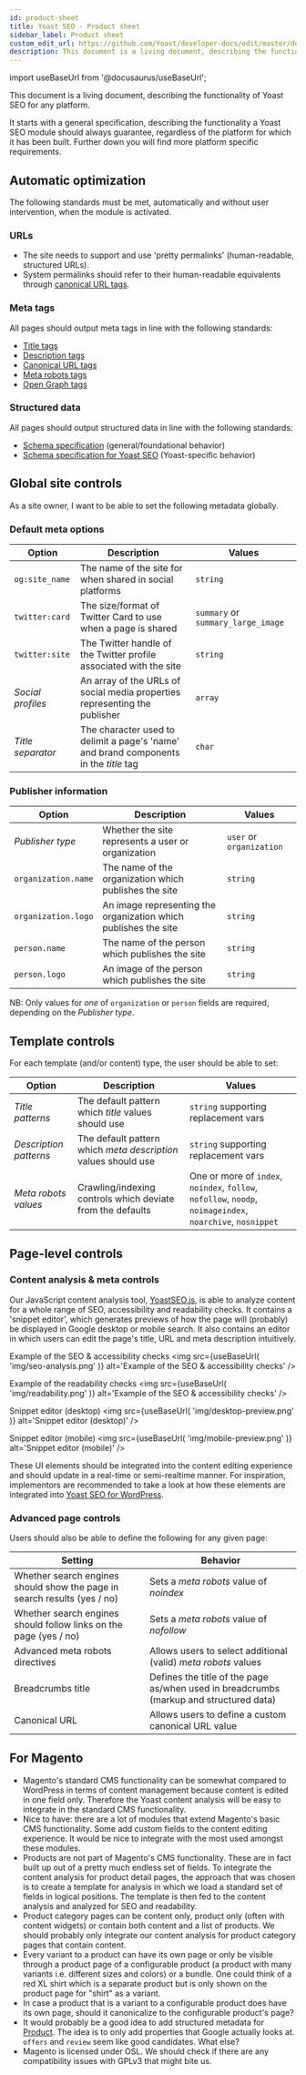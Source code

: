 ```yaml
---
id: product-sheet
title: Yoast SEO - Product sheet
sidebar_label: Product sheet
custom_edit_url: https://github.com/Yoast/developer-docs/edit/master/docs/development/yoast-seo/product-sheet.md
description: This document is a living document, describing the functionality of Yoast SEO for any platform.
---
```

import useBaseUrl from '@docusaurus/useBaseUrl';

This document is a living document, describing the functionality of Yoast SEO for any platform.

It starts with a general specification, describing the functionality a Yoast SEO module should always guarantee, regardless of the platform for which it has been built. Further down you will find more platform specific requirements.

## Automatic optimization
The following standards must be met, automatically and without user intervention, when the module is activated.

### URLs
* The site needs to support and use 'pretty permalinks' (human-readable, structured URLs).
* System permalinks should refer to their human-readable equivalents through [canonical URL tags](features/seo-tags/canonical-urls/overview.md).

### Meta tags
All pages should output meta tags in line with the following standards:
* [Title tags](features/seo-tags/titles/functional-specification.md)
* [Description tags](features/seo-tags/descriptions/functional-specification.md)
* [Canonical URL tags](features/seo-tags/canonical-urls/functional-specification.md)
* [Meta robots tags](features/seo-tags/meta-robots/functional-specification.md)
* [Open Graph tags](features/opengraph/functional-specification.md)

### Structured data
All pages should output structured data in line with the following standards:
* [Schema specification](features/schema/functional-specification.md) (general/foundational behavior)
* [Schema specification for Yoast SEO](features/schema/plugins/yoast-seo.md) (Yoast-specific behavior)

## Global site controls
As a site owner, I want to be able to set the following metadata globally.

### Default meta options
| Option | Description | Values |
| --- | ----- | --- |
| `og:site_name` | The name of the site for when shared in social platforms | `string` |
| `twitter:card` | The size/format of Twitter Card to use when a page is shared | `summary` or `summary_large_image` |
| `twitter:site` | The Twitter handle of the Twitter profile associated with the site | `string` |
| *Social profiles* | An array of the URLs of social media properties representing the publisher | `array` |
| *Title separator* | The character used to delimit a page's 'name' and brand components in the *title* tag | `char` |

### Publisher information
| Option | Description | Values |
| --- | ----- | --- |
| *Publisher type* | Whether the site represents a user or organization | `user` or `organization` |
| `organization.name` | The name of the organization which publishes the site | `string` |
| `organization.logo` | An image representing the organization which publishes the site | `string` |
| `person.name` | The name of the person which publishes the site | `string` |
| `person.logo` | An image of the person which publishes the site | `string` |

NB: Only values for *one* of `organization` or `person` fields are required, depending on the *Publisher type*.

## Template controls
For each template (and/or content) type, the user should be able to set:

| Option | Description | Values |
| --- | ----- | --- |
| *Title patterns* | The default pattern which *title* values should use | `string` supporting replacement vars |
| *Description patterns* | The default pattern which *meta description* values should use | `string` supporting replacement vars |
| *Meta robots values* | Crawling/indexing controls which deviate from the defaults | One or more of `index`, `noindex`, `follow`, `nofollow`, `noodp`, `noimageindex`, `noarchive`, `nosnippet` |

## Page-level controls

### Content analysis & meta controls
Our JavaScript content analysis tool, [YoastSEO.js](https://github.com/Yoast/javascript/tree/master/packages/yoastseo), is able to analyze content for a whole range of SEO, accessibility and readability checks.
It contains a 'snippet editor', which generates previews of how the page will (probably) be displayed in Google desktop or mobile search.
It also contains an editor in which users can edit the page's title, URL and meta description intuitively.

Example of the SEO & accessibility checks
<img src={useBaseUrl( 'img/seo-analysis.png' )} alt='Example of the SEO & accessibility checks' />

Example of the readability checks
<img src={useBaseUrl( 'img/readability.png' )} alt='Example of the SEO & accessibility checks' />

Snippet editor (desktop)
<img src={useBaseUrl( 'img/desktop-preview.png' )} alt='Snippet editor (desktop)' />

Snippet editor (mobile)
<img src={useBaseUrl( 'img/mobile-preview.png' )} alt='Snippet editor (mobile)' />

These UI elements should be integrated into the content editing experience and should update in a real-time or semi-realtime manner. For inspiration, implementors are recommended to take a look at how these elements are integrated into [Yoast SEO for WordPress](https://wordpress.org/plugins/wordpress-seo/).

### Advanced page controls
Users should also be able to define the following for any given page:

| Setting | Behavior |
| ---- | -- |
| Whether search engines should show the page in search results (yes / no) | Sets a *meta robots* value of *noindex* |
| Whether search engines should follow links on the page (yes / no) | Sets a *meta robots* value of *nofollow* |
| Advanced meta robots directives | Allows users to select additional (valid) *meta robots* values |
| Breadcrumbs title | Defines the title of the page as/when used in breadcrumbs (markup and structured data) |
| Canonical URL | Allows users to define a custom canonical URL value |

## For Magento
* Magento's standard CMS functionality can be somewhat compared to WordPress in terms of content management because content is edited in one field only. Therefore the Yoast content analysis will be easy to integrate in the standard CMS functionality.
* Nice to have: there are a lot of modules that extend Magento's basic CMS functionality. Some add custom fields to the content editing experience. It would be nice to integrate with the most used amongst these modules.
* Products are not part of Magento's CMS functionality. These are in fact built up out of a pretty much endless set of fields. To integrate the content analysis for product detail pages, the approach that was chosen is to create a template for analysis in which we load a standard set of fields in logical positions. The template is then fed to the content analysis and analyzed for SEO and readability.
* Product category pages can be content only, product only (often with content widgets) or contain both content and a list of products. We should probably only integrate our content analysis for product category pages that contain content.
* Every variant to a product can have its own page or only be visible through a product page of a configurable product (a product with many variants i.e. different sizes and colors) or a bundle. One could think of a red XL shirt which is a separate product but is only shown on the product page for "shirt" as a variant.
* In case a product that is a variant to a configurable product does have its own page, should it canonicalize to the configurable product's page?
* It would probably be a good idea to add structured metadata for [Product](https://schema.org/Product). The idea is to only add properties that Google actually looks at. `offers` and `review` seem like good candidates. What else?
* Magento is licensed under OSL. We should check if there are any compatibility issues with GPLv3 that might bite us.
